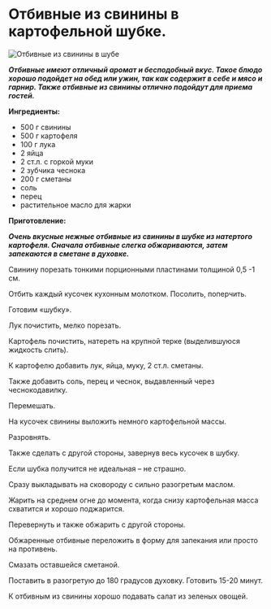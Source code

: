 # Отбивные из свинины в картофельной шубке.

![Отбивные из свинины в шубе](/images/Kulinar/Second/otbivnye_iz_svininy_v_kartofelnoy_shube.jpg 'Отбивные из свинины в шубе')

_**Отбивные имеют отличный аромат и бесподобный вкус. Такое блюдо хорошо подойдет на обед или ужин, так как содержит в себе и мясо и гарнир. Также отбивные из свинины отлично подойдут для приема гостей.**_

**Ингредиенты:**

- 500 г свинины
- 500 г картофеля
- 100 г лука
- 2 яйца
- 2 ст.л. с горкой муки
- 2 зубчика чеснока
- 200 г сметаны
- соль
- перец
- растительное масло для жарки

**Приготовление:**

_**Очень вкусные нежные отбивные из свинины в шубке из натертого картофеля. Сначала отбивные слегка обжариваются, затем запекаются в сметане в духовке.**_

Свинину порезать тонкими порционными пластинами толщиной 0,5 -1 см.

Отбить каждый кусочек кухонным молотком. Посолить, поперчить.

Готовим «шубку».

Лук почистить, мелко порезать.

Картофель почистить, натереть на крупной терке (выделившуюся жидкость слить).

К картофелю добавить лук, яйца, муку, 2 ст.л. сметаны.

Также добавить соль, перец и чеснок, выдавленный через чеснокодавилку.

Перемешать.

На кусочек свинины выложить немного картофельной массы.

Разровнять.

Также сделать с другой стороны, завернув весь кусочек в шубку.

Если шубка получится не идеальная – не страшно.

Сразу выкладывать на сковороду с сильно разогретым маслом.

Жарить на среднем огне до момента, когда снизу картофельная масса схватится и хорошо поджарится.

Перевернуть и также обжарить с другой стороны.

Обжаренные отбивные переложить в форму для запекания или просто на противень.

Смазать оставшейся сметаной.

Поставить в разогретую до 180 градусов духовку. Готовить 15-20 минут.

К отбивным из свинины хорошо подавать салат из зеленых овощей.
